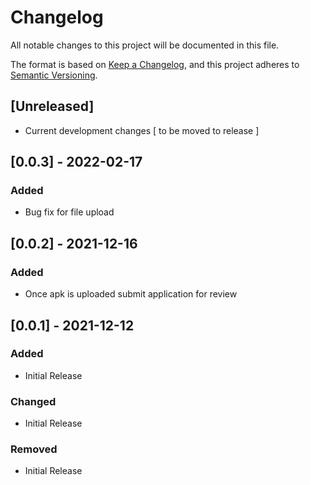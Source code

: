# Changelog
All notable changes to this project will be documented in this file.

The format is based on [Keep a Changelog](https://keepachangelog.com/en/1.0.0/),
and this project adheres to [Semantic Versioning](https://semver.org/spec/v2.0.0.html).

## [Unreleased]
 - Current development changes [ to be moved to release ]

## [0.0.3] - 2022-02-17
### Added
- Bug fix for file upload

## [0.0.2] - 2021-12-16
### Added
 - Once apk is uploaded submit application for review

## [0.0.1] - 2021-12-12
### Added
 - Initial Release
### Changed
 - Initial Release
### Removed
 - Initial Release
